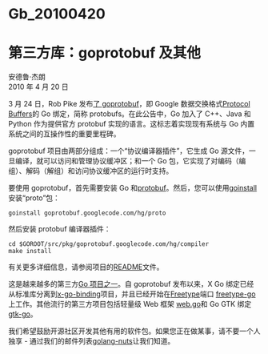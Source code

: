 # Gb_20100420

# 第三方库：goprotobuf 及其他

安德鲁·杰朗  
2010 年 4 月 20 日

3 月 24 日，Rob Pike 发布[了 goprotobuf](http://code.google.com/p/goprotobuf/)，即 Google 数据交换格式[Protocol Buffers](http://code.google.com/apis/protocolbuffers/docs/overview.html)的 Go 绑定，简称 protobufs。在此公告中，Go 加入了 C++、Java 和 Python 作为提供官方 protobuf 实现的语言。这标志着实现现有系统与 Go 内置系统之间的互操作性的重要里程碑。

goprotobuf 项目由两部分组成：一个“协议编译器插件”，它生成 Go 源文件，一旦编译，就可以访问和管理协议缓冲区；和一个 Go 包，它实现了对编码（编组）、解码（解组）和访问协议缓冲区的运行时支持。

要使用 goprotobuf，首先需要安装 Go 和[protobuf](http://code.google.com/p/protobuf/)。然后，您可以使用[goinstall](https://go.dev/cmd/goinstall/)安装“proto”包：

```
goinstall goprotobuf.googlecode.com/hg/proto
```

然后安装 protobuf 编译器插件：

```
cd $GOROOT/src/pkg/goprotobuf.googlecode.com/hg/compiler
make install
```

有关更多详细信息，请参阅项目的[README](http://code.google.com/p/goprotobuf/source/browse/README)文件。

这是越来越多的第三方[Go 项目之一](http://godashboard.appspot.com/package)。自 goprotobuf 发布以来，X Go 绑定已经从标准库分离到[x-go-binding](http://code.google.com/p/x-go-binding/)项目，并且已经开始在[Freetype](http://www.freetype.org/)端口 [freetype-go](http://code.google.com/p/freetype-go/)上工作。其他流行的第三方项目包括轻量级 Web 框架 [web.go](http://github.com/hoisie/web.go)和 Go GTK 绑定[gtk-go](http://github.com/mattn/go-gtk)。

我们希望鼓励开源社区开发其他有用的软件包。如果您正在做某事，请不要一个人独享 - 通过我们的邮件列表[golang-nuts](http://groups.google.com/group/golang-nuts)让我们知道。

